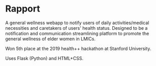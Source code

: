 # Rapport

A general wellness webapp to notify users of daily activities/medical necessities and caretakers of users' health status. Designed to be a notification and communication streamlining platform to promote the general wellness of elder women in LMICs.

Won 5th place at the 2019 health++ hackathon at Stanford University.

Uses Flask (Python) and HTML+CSS.
